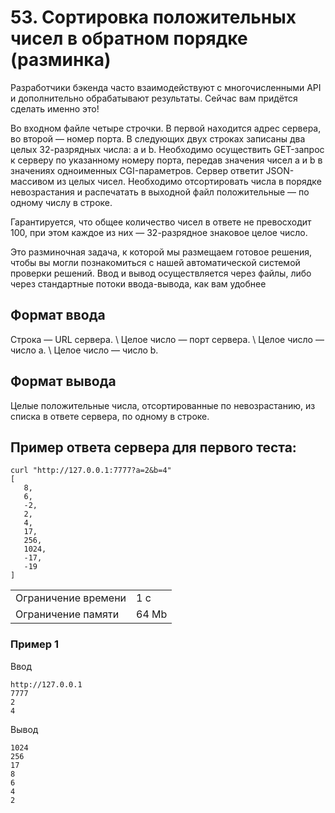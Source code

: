 # 53. Сортировка положительных чисел в обратном порядке (разминка)

Разработчики бэкенда часто взаимодействуют с многочисленными API и дополнительно обрабатывают результаты. Сейчас вам придётся сделать именно это!

Во входном файле четыре строчки. В первой находится адрес сервера, во второй — номер порта. В следующих двух строках записаны два целых 32-разрядных числа: a и b. Необходимо осуществить GET-запрос к серверу по указанному номеру порта, передав значения чисел a и b в значениях одноименных CGI-параметров. Сервер ответит JSON-массивом из целых чисел. Необходимо отсортировать числа в порядке невозрастания и распечатать в выходной файл положительные — по одному числу в строке.

Гарантируется, что общее количество чисел в ответе не превосходит 100, при этом каждое из них — 32-разрядное знаковое целое число.

Это разминочная задача, к которой мы размещаем готовое решения, чтобы вы могли познакомиться с нашей автоматической системой проверки решений. Ввод и вывод осуществляется через файлы, либо через стандартные потоки ввода-вывода, как вам удобнее

## Формат ввода

Строка — URL сервера. \ Целое число — порт сервера. \ Целое число — число a. \ Целое число — число b.

## Формат вывода

Целые положительные числа, отсортированные по невозрастанию, из списка в ответе сервера, по одному в строке.

## Пример ответа сервера для первого теста:

```
curl "http://127.0.0.1:7777?a=2&b=4"
[
   8,
   6,
   -2,
   2,
   4,
   17,
   256,
   1024,
   -17,
   -19
]
```

<table>
 <tr>
    <td>Ограничение времени</td>
    <td>1 c</td>
 </tr>
 <tr>
    <td>Ограничение памяти</td>
    <td>64 Mb</td>
 </tr>
</table>

### Пример 1

Ввод
```
http://127.0.0.1
7777
2
4
```

Вывод
```
1024
256
17
8
6
4
2
```